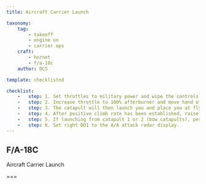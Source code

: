 ```yaml
---
title: Aircraft Carrier Launch 

taxonomy:
    tag:
        - takeoff
        - engine on
        - carrier ops
    craft:
        - hornet
        - f/a-18c
    author: DCS

template: checklistnd

checklist:
    -   step: 1. Set throttles to military power and wipe the controls by moving control stick in a full circle and then push full forward and back. Then, push both full left and right rudder. 
    -   step: 2. Increase throttle to 100% afterburner and move hand off stick. 
    -   step: 3. The catapult will then launch you and place you at flyaway trim. 
    -   step: 4. After positive climb rate has been established, raise the landing gear [G] and set flaps to AUTO [F]. 
    -   step: 5. If launching from catapult 1 or 2 (bow catapults), perform a clearing turn to the right and then proceed parallel along the carrier BRC for 7 miles at no more than 500 feet / 350 knots. If launching from catapult 3 or 4 (waist catapults), perform the clearing turn to the left. 
    -   step: 6. Set right DDI to the A/A attack radar display. 
---
```


## F/A-18C 
Aircraft Carrier Launch 

===

